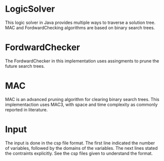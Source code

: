 # LogicSolver
This logic solver in Java provides multiple ways to traverse a solution tree. MAC and FordwardChecking algorithms are based on binary search trees.

# FordwardChecker
The FordwardChecker in this implementation uses assingments to prune the future search trees.

# MAC
MAC is an advanced pruning algorithm for clearing binary search trees. This implementaction uses MAC3, with space and time complexity as commonly reported in literature.

# Input
The input is done in the csp file format.
The first line indicated the number of variables, followed by the domains of the variables.
The next lines stated the contraints explicitly.
See the csp files given to understand the format.
